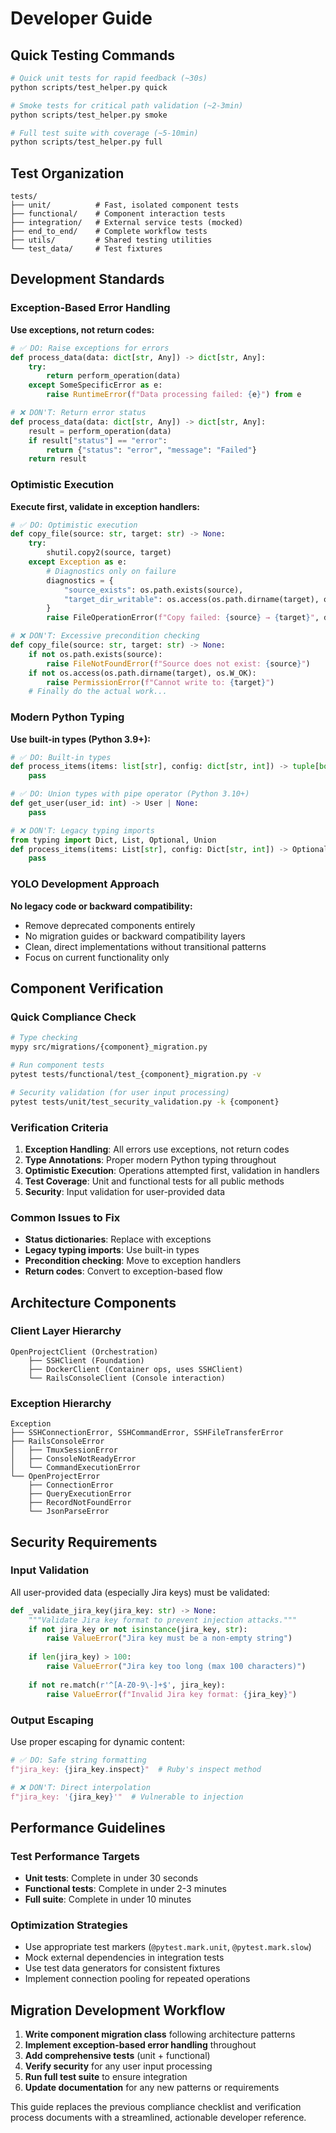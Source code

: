 # Developer Guide

## Quick Testing Commands

```bash
# Quick unit tests for rapid feedback (~30s)
python scripts/test_helper.py quick

# Smoke tests for critical path validation (~2-3min)
python scripts/test_helper.py smoke

# Full test suite with coverage (~5-10min)
python scripts/test_helper.py full
```

## Test Organization

```
tests/
├── unit/          # Fast, isolated component tests
├── functional/    # Component interaction tests
├── integration/   # External service tests (mocked)
├── end_to_end/    # Complete workflow tests
├── utils/         # Shared testing utilities
└── test_data/     # Test fixtures
```

## Development Standards

### Exception-Based Error Handling

**Use exceptions, not return codes:**

```python
# ✅ DO: Raise exceptions for errors
def process_data(data: dict[str, Any]) -> dict[str, Any]:
    try:
        return perform_operation(data)
    except SomeSpecificError as e:
        raise RuntimeError(f"Data processing failed: {e}") from e

# ❌ DON'T: Return error status
def process_data(data: dict[str, Any]) -> dict[str, Any]:
    result = perform_operation(data)
    if result["status"] == "error":
        return {"status": "error", "message": "Failed"}
    return result
```

### Optimistic Execution

**Execute first, validate in exception handlers:**

```python
# ✅ DO: Optimistic execution
def copy_file(source: str, target: str) -> None:
    try:
        shutil.copy2(source, target)
    except Exception as e:
        # Diagnostics only on failure
        diagnostics = {
            "source_exists": os.path.exists(source),
            "target_dir_writable": os.access(os.path.dirname(target), os.W_OK)
        }
        raise FileOperationError(f"Copy failed: {source} → {target}", diagnostics) from e

# ❌ DON'T: Excessive precondition checking
def copy_file(source: str, target: str) -> None:
    if not os.path.exists(source):
        raise FileNotFoundError(f"Source does not exist: {source}")
    if not os.access(os.path.dirname(target), os.W_OK):
        raise PermissionError(f"Cannot write to: {target}")
    # Finally do the actual work...
```

### Modern Python Typing

**Use built-in types (Python 3.9+):**

```python
# ✅ DO: Built-in types
def process_items(items: list[str], config: dict[str, int]) -> tuple[bool, list[str]]:
    pass

# ✅ DO: Union types with pipe operator (Python 3.10+)
def get_user(user_id: int) -> User | None:
    pass

# ❌ DON'T: Legacy typing imports
from typing import Dict, List, Optional, Union
def process_items(items: List[str], config: Dict[str, int]) -> Optional[bool]:
    pass
```

### YOLO Development Approach

**No legacy code or backward compatibility:**

- Remove deprecated components entirely
- No migration guides or backward compatibility layers
- Clean, direct implementations without transitional patterns
- Focus on current functionality only

## Component Verification

### Quick Compliance Check

```bash
# Type checking
mypy src/migrations/{component}_migration.py

# Run component tests
pytest tests/functional/test_{component}_migration.py -v

# Security validation (for user input processing)
pytest tests/unit/test_security_validation.py -k {component}
```

### Verification Criteria

1. **Exception Handling**: All errors use exceptions, not return codes
2. **Type Annotations**: Proper modern Python typing throughout
3. **Optimistic Execution**: Operations attempted first, validation in handlers
4. **Test Coverage**: Unit and functional tests for all public methods
5. **Security**: Input validation for user-provided data

### Common Issues to Fix

- **Status dictionaries**: Replace with exceptions
- **Legacy typing imports**: Use built-in types
- **Precondition checking**: Move to exception handlers
- **Return codes**: Convert to exception-based flow

## Architecture Components

### Client Layer Hierarchy

```
OpenProjectClient (Orchestration)
    ├── SSHClient (Foundation)
    ├── DockerClient (Container ops, uses SSHClient)
    └── RailsConsoleClient (Console interaction)
```

### Exception Hierarchy

```
Exception
├── SSHConnectionError, SSHCommandError, SSHFileTransferError
├── RailsConsoleError
│   ├── TmuxSessionError
│   ├── ConsoleNotReadyError
│   └── CommandExecutionError
└── OpenProjectError
    ├── ConnectionError
    ├── QueryExecutionError
    ├── RecordNotFoundError
    └── JsonParseError
```

## Security Requirements

### Input Validation

All user-provided data (especially Jira keys) must be validated:

```python
def _validate_jira_key(jira_key: str) -> None:
    """Validate Jira key format to prevent injection attacks."""
    if not jira_key or not isinstance(jira_key, str):
        raise ValueError("Jira key must be a non-empty string")
    
    if len(jira_key) > 100:
        raise ValueError("Jira key too long (max 100 characters)")
    
    if not re.match(r'^[A-Z0-9\-]+$', jira_key):
        raise ValueError(f"Invalid Jira key format: {jira_key}")
```

### Output Escaping

Use proper escaping for dynamic content:

```python
# ✅ DO: Safe string formatting
f"jira_key: {jira_key.inspect}"  # Ruby's inspect method

# ❌ DON'T: Direct interpolation
f"jira_key: '{jira_key}'"  # Vulnerable to injection
```

## Performance Guidelines

### Test Performance Targets

- **Unit tests**: Complete in under 30 seconds
- **Functional tests**: Complete in under 2-3 minutes  
- **Full suite**: Complete in under 10 minutes

### Optimization Strategies

- Use appropriate test markers (`@pytest.mark.unit`, `@pytest.mark.slow`)
- Mock external dependencies in integration tests
- Use test data generators for consistent fixtures
- Implement connection pooling for repeated operations

## Migration Development Workflow

1. **Write component migration class** following architecture patterns
2. **Implement exception-based error handling** throughout
3. **Add comprehensive tests** (unit + functional)
4. **Verify security** for any user input processing
5. **Run full test suite** to ensure integration
6. **Update documentation** for any new patterns or requirements

This guide replaces the previous compliance checklist and verification process documents with a streamlined, actionable developer reference. 